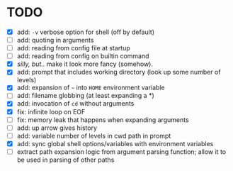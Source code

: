 # TODO
- [x] add: `-v` verbose option for shell (off by default)
- [ ] add: quoting in arguments
- [ ] add: reading from config file at startup
- [ ] add: reading from config on builtin command
- [x] *silly, but..* make it look more fancy (somehow).
- [x] add: prompt that includes working directory (look up some number of levels)
- [x] add: expansion of `~` into `HOME` environment variable
- [ ] add: filename globbing (at least expanding a \*)
- [x] add: invocation of `cd` without arguments
- [x] fix: infinite loop on EOF
- [ ] fix: memory leak that happens when expanding arguments
- [ ] add: up arrow gives history
- [ ] add: variable number of levels in cwd path in prompt
- [x] add: sync global shell options/variables with environment variables
- [ ] extract path expansion logic from argument parsing function; allow it to be used in parsing of other paths
